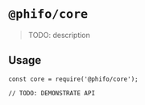 # `@phifo/core`

> TODO: description

## Usage

```
const core = require('@phifo/core');

// TODO: DEMONSTRATE API
```
